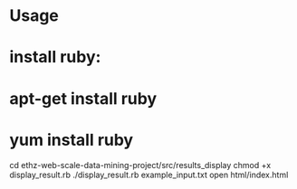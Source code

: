 # Usage

# install ruby:
# apt-get install ruby
# yum install ruby

cd ethz-web-scale-data-mining-project/src/results_display
chmod +x display_result.rb
./display_result.rb example_input.txt
open html/index.html
